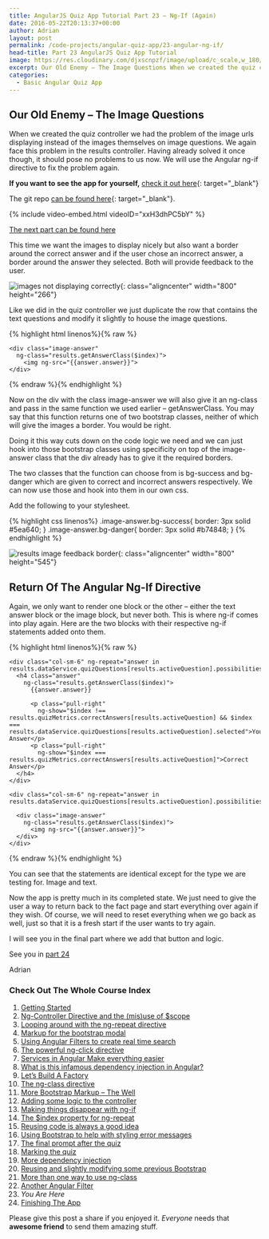 ```yaml
---
title: AngularJS Quiz App Tutorial Part 23 – Ng-If (Again)
date: 2016-05-22T20:13:37+00:00
author: Adrian
layout: post
permalink: /code-projects/angular-quiz-app/23-angular-ng-if/
head-title: Part 23 AngularJS Quiz App Tutorial
image: https://res.cloudinary.com/djxscnpzf/image/upload/c_scale,w_180/v1463932397/Angular-quiz-part-23_gxzkuu.jpg
excerpt: Our Old Enemy – The Image Questions When we created the quiz controller we had the problem of the image urls displaying instead of the images themselves on image questions. We again face this problem in the results controller. Having …
categories:
  - Basic Angular Quiz App
---
```

## Our Old Enemy &#8211; The Image Questions

When we created the quiz controller we had the problem of the image urls displaying instead of the images themselves on image questions. We again face this problem in the results controller. Having already solved it once though, it should pose no problems to us now. We will use the Angular ng-if directive to fix the problem again.

**If you want to see the app for yourself,** [check it out here]({{site.url}}/turtlefacts){: target="_blank"}<!--_-->

The git repo [can be found here](https://github.com/adiman9/HungryTurtleFactQuiz){: target="_blank"}<!--_-->.

{% include video-embed.html videoID="xxH3dhPC5bY" %}

[The next part can be found here](https://hungryturtlecode.com/code-projects/angular-quiz-app/24-finished-angular-project/)

This time we want the images to display nicely but also want a border around the correct answer and if the user chose an incorrect answer, a border around the answer they selected. Both will provide feedback to the user.

![images not displaying correctly](https://res.cloudinary.com/djxscnpzf/image/upload/c_scale,w_800/v1464631777/results_images_not_displaying_viluf4.jpg){: class="aligncenter" width="800" height="266"}

Like we did in the quiz controller we just duplicate the row that contains the text questions and modify it slightly to house the image questions.

{% highlight html linenos%}{% raw %}
<div class="row">
  <div class="col-sm-6" ng-repeat="answer in results.dataService.quizQuestions[results.activeQuestion].possibilities">
                               	
    <div class="image-answer"
      ng-class="results.getAnswerClass($index)">
        <img ng-src="{{answer.answer}}">
    </div>

  </div>
</div>
{% endraw %}{% endhighlight %}

Now on the div with the class image-answer we will also give it an ng-class and pass in the same function we used earlier &#8211; getAnswerClass. You may say that this function returns one of two bootstrap classes, neither of which will give the images a border. You would be right.

Doing it this way cuts down on the code logic we need and we can just hook into those bootstrap classes using specificity on top of the image-answer class that the div already has to give it the required borders.

The two classes that the function can choose from is bg-success and bg-danger which are given to correct and incorrect answers respectively. We can now use those and hook into them in our own css.

Add the following to your stylesheet.

{% highlight css linenos%}
.image-answer.bg-success{
  border: 3px solid #5ea640;
}
.image-answer.bg-danger{
  border: 3px solid #b74848;
}
{% endhighlight %}

![results image feedback border](https://res.cloudinary.com/djxscnpzf/image/upload/c_scale,w_800/v1464631777/results_image_feedback_pbhiu1.jpg){: class="aligncenter" width="800" height="545"}

## Return Of The Angular Ng-If Directive

Again, we only want to render one block or the other &#8211; either the text answer block or the image block, but never both. This is where ng-if comes into play again. Here are the two blocks with their respective ng-if statements added onto them.

{% highlight html linenos%}{% raw %}
<div class="row"
  ng-if="results.dataService.quizQuestions[results.activeQuestion].type === 'text'">
                               
    <div class="col-sm-6" ng-repeat="answer in results.dataService.quizQuestions[results.activeQuestion].possibilities">
      <h4 class="answer"
        ng-class="results.getAnswerClass($index)">
          {{answer.answer}}
                              
          <p class="pull-right"
            ng-show="$index !== results.quizMetrics.correctAnswers[results.activeQuestion] && $index === results.dataService.quizQuestions[results.activeQuestion].selected">Your Answer</p>
          <p class="pull-right"
            ng-show="$index === results.quizMetrics.correctAnswers[results.activeQuestion]">Correct Answer</p>
      </h4>
    </div>

</div>

							
<div class="row"
  ng-if="results.dataService.quizQuestions[results.activeQuestion].type === 'image'">
                               
    <div class="col-sm-6" ng-repeat="answer in results.dataService.quizQuestions[results.activeQuestion].possibilities">
                               		
      <div class="image-answer"
        ng-class="results.getAnswerClass($index)">
          <img ng-src="{{answer.answer}}">
      </div>
    </div>
</div>
{% endraw %}{% endhighlight %}

You can see that the statements are identical except for the type we are testing for. Image and text.

Now the app is pretty much in its completed state. We just need to give the user a way to return back to the fact page and start everything over again if they wish. Of course, we will need to reset everything when we go back as well, just so that it is a fresh start if the user wants to try again.

I will see you in the final part where we add that button and logic.

See you in [part 24](https://hungryturtlecode.com/code-projects/angular-quiz-app/24-finished-angular-project/)

Adrian

### Check Out The Whole Course Index

1. [Getting Started]({{site.url}}/code-projects/1-build-angular-quiz-app-scratch/)
2. [Ng-Controller Directive and the (mis)use of $scope]({{site.url}}/code-projects/angular-quiz-app/2-ng-controller-scope/)
3. [Looping around with the ng-repeat directive]({{site.url}}/code-projects/angular-quiz-app/3-ng-repeat-directive/)
4. [Markup for the bootstrap modal]({{site.url}}/code-projects/angular-quiz-app/4-bootstrap-modal/)
5. [Using Angular Filters to create real time search]({{site.url}}/code-projects/angular-quiz-app/5-angular-filters/)
6. [The powerful ng-click directive]({{site.url}}/code-projects/angular-quiz-app/6-ng-click-directive/)
7. [Services in Angular Make everything easier]({{site.url}}/code-projects/angular-quiz-app/7-angular-services/)
8. [What is this infamous dependency injection in Angular?]({{site.url}}/code-projects/angular-quiz-app/8-dependency-injection/)
9. [Let&#8217;s Build A Factory]({{site.url}}/code-projects/angular-quiz-app/9-angular-factories/)
10. [The ng-class directive]({{site.url}}/code-projects/angular-quiz-app/10-ng-class/)
11. [More Bootstrap Markup &#8211; The Well]({{site.url}}/code-projects/angular-quiz-app/11-bootstrap-well/)
12. [Adding some logic to the controller]({{site.url}}/code-projects/angular-quiz-app/12-controller-logic/)
13. [Making things disappear with ng-if]({{site.url}}/code-projects/angular-quiz-app/13-ng-if/)
14. [The $index property for ng-repeat]({{site.url}}/code-projects/angular-quiz-app/14-index-for-ng-repeat/)
15. [Reusing code is always a good idea]({{site.url}}/code-projects/angular-quiz-app/15-reusing-code/)
16. [Using Bootstrap to help with styling error messages]({{site.url}}/code-projects/angular-quiz-app/16-bootstrap-alerts/)
17. [The final prompt after the quiz]({{site.url}}/code-projects/angular-quiz-app/17-final-prompt/)
18. [Marking the quiz]({{site.url}}/code-projects/angular-quiz-app/18-marking-the-quiz/)
19. [More dependency injection]({{site.url}}/code-projects/angular-quiz-app/19-angular-dependency-injection/)
20. [Reusing and slightly modifying some previous Bootstrap]({{site.url}}/code-projects/angular-quiz-app/20-familiar-bootstrap/)
21. [More than one way to use ng-class]({{site.url}}/code-projects/angular-quiz-app/21-function-with-ng-class/)
22. [Another Angular Filter]({{site.url}}/code-projects/angular-quiz-app/22-angular-number-filter/)
23. *You Are Here*
24. [Finishing The App]({{site.url}}/code-projects/angular-quiz-app/24-finished-angular-project/)


Please give this post a share if you enjoyed it. _Everyone_ needs that **awesome friend** to send them amazing stuff.
